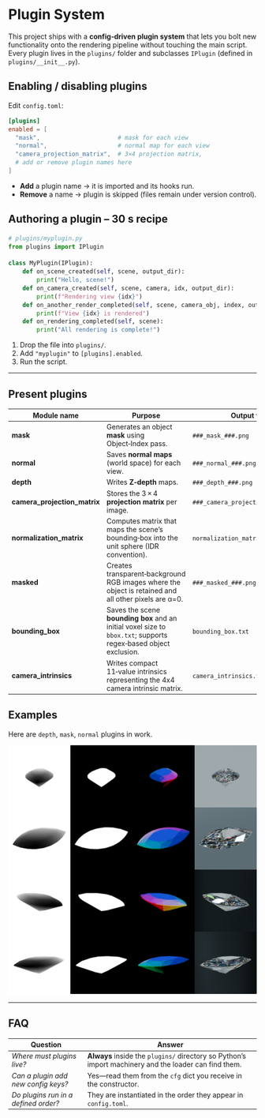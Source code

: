 # Plugin System

This project ships with a **config‑driven plugin system** that lets you bolt new functionality onto the rendering pipeline without touching the main script.  Every plugin lives in the `plugins/` folder and subclasses `IPlugin` (defined in `plugins/__init__.py`).

## Enabling / disabling plugins

Edit `config.toml`:

```toml
[plugins]
enabled = [
  "mask",                      # mask for each view
  "normal",                    # normal map for each view
  "camera_projection_matrix",  # 3×4 projection matrix,
  # add or remove plugin names here
]
```

* **Add** a plugin name → it is imported and its hooks run.
* **Remove** a name → plugin is skipped (files remain under version control).

## Authoring a plugin – 30 s recipe

```python
# plugins/myplugin.py
from plugins import IPlugin

class MyPlugin(IPlugin):
    def on_scene_created(self, scene, output_dir):
        print("Hello, scene!")
    def on_camera_created(self, scene, camera, idx, output_dir):
        print(f"Rendering view {idx}")
    def on_another_render_completed(self, scene, camera_obj, index, output_path):
        print(f"View {idx} is rendered")
    def on_rendering_completed(self, scene):
        print("All rendering is complete!")

```

1. Drop the file into `plugins/`.
2. Add `"myplugin"` to `[plugins].enabled`.
3. Run the script.

---

## Present plugins

| Module name                  | Purpose                                                                                                     | Output files                         |
| ---------------------------- | ----------------------------------------------------------------------------------------------------------- | ------------------------------------ |
| **mask**                     | Generates an object **mask** using Object‑Index pass.                                                       | `###_mask_###.png`                   |
| **normal**                   | Saves **normal maps** (world space) for each view.                                                          | `###_normal_###.png`                 |
| **depth**                    | Writes **Z‑depth** maps.                                                                       | `###_depth_###.png`                  |
| **camera_projection_matrix**               | Stores the 3 × 4 **projection matrix** per image.                | `###_camera_projection_matrix.json` |
| **normalization\_matrix**     | Computes matrix that maps the scene’s bounding‑box into the unit sphere (IDR convention).         | `normalization_matrix.json`                     |
| **masked**                   | Creates transparent‑background RGB images where the object is retained and all other pixels are α=0.           | `###_masked_###.png`                 |
| **bounding\_box**            | Saves the scene **bounding box** and an initial voxel size to `bbox.txt`; supports regex‑based object exclusion. | `bounding_box.txt`                          |
| **camera\_intrinsics**       | Writes compact 11‑value intrinsics representing the 4x4 camera intrinsic matrix.                         | `camera_intrinsics.txt`                     |

## Examples

Here are `depth`, `mask`, `normal` plugins in work.

![preview](references/diamonds.png)

---

## FAQ

| Question                                             | Answer                                                                                                |
| ---------------------------------------------------- | ----------------------------------------------------------------------------------------------------- |
| *Where must plugins live?*                           | **Always** inside the `plugins/` directory so Python’s import machinery and the loader can find them. |
| *Can a plugin add new config keys?*                  | Yes—read them from the `cfg` dict you receive in the constructor.                                     |
| *Do plugins run in a defined order?*                 | They are instantiated in the order they appear in `config.toml`.                                      |

